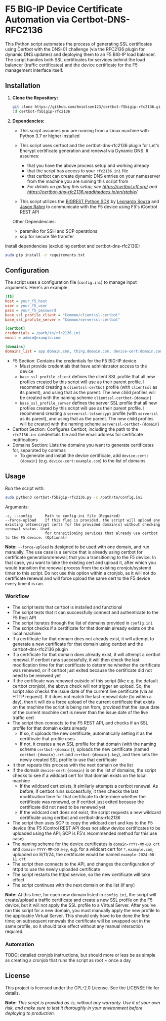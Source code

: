 # F5 BIG-IP Device Certificate Automation via Certbot-DNS-RFC2136 

This Python script automates the process of generating SSL certificates using Certbot with the DNS-01 challenge (via the RFC2136 plugin for dynamic DNS updates) and deploying them to an F5 BIG-IP load balancer. The script handles both SSL certificates for services behind the load balancer (traffic certificates) and the device certificate for the F5 management interface itself.

## Installation

1. **Clone the Repository:**

   ```bash
   git clone https://github.com/hnielsen123/certbot-f5bigip-rfc2136.git
   cd certbot-f5bigip-rfc2136
   ```

2. **Dependencies:**

    - This script assumes you are running from a Linux machine with Python 3.7 or higher installed

    - This script uses certbot and the certbot-dns-rfc2136 plugin for Let's Encrypt certificate generation and renewal via Dynamic DNS. It assumes: 
        - that you have the above process setup and working already 
        - that the script has access to your `rfc2136.ini` file 
        - that certbot can create dynamic DNS entries on your nameserver from the machine you are running this script from 
        - *For details on getting this setup, see https://certbot.eff.org/ and https://certbot-dns-rfc2136.readthedocs.io/en/stable/*

    - This script utilizes the [BIGREST Python SDK](https://github.com/f5-rahm/BIGREST/tree/master) by [Leonardo Souza](https://github.com/leonardobdes) and [Jason Rahm](https://github.com/f5-rahm) to communicate with the F5 device using F5's iControl REST API

    Other Dependencies: 
    - paramiko for SSH and SCP operations
    - scp for secure file transfer

Install dependencies (excluding certbot and certbot-dns-rfc2136):

```bash
sudo pip install -r requirements.txt
```

## Configuration

The script uses a configuration file (`config.ini`) to manage input arguments. Here's an example:

```ini
[f5]
host = your_f5_host
user = your_f5_user
pass = your_f5_password
base_ssl_profile_client = "Common/clientssl-certbot"
base_ssl_profile_server = "Common/serverssl-certbot"

[certbot]
credentials = /path/to/rfc2136.ini
email = admin@example.com

[domains]
domains_list = app.domain.com, thing.domain.com, device-cert:domain.com
```

- F5 Section: Contains the credentials for the F5 BIG-IP device 
    - Must provide credentials that have administrator access to the device 
    -  `base_ssl_profile_client` defines the client SSL profile that all new profiles created by this script will use as their parent profile. I recommend creating a `clientssl-certbot` profile (with `clientssl` as its parent), and using that as the parent. The new child profiles will be created with the naming scheme `clientssl-certbot-{domain}`  
    -  `base_ssl_profile_server` defines the server SSL profile that all new profiles created by this script will use as their parent profile. I recommend creating a `serverssl-letsencypt` profile (with `serverssl` as its parent), and using that as the parent. The new child profiles will be created with the naming scheme `serverssl-certbot-{domain}`  
- Certbot Section: Configures Certbot, including the path to the `rfc2136.ini` credentials file and the email address for certificate notifications
- Domains Section: Lists the domains you want to generate certificates for, separated by commas
    - To generate and install the device certificate, add `device-cert:{domain}` (e.g. `device-cert:example.com`) to the list of domains 

## Usage

Run the script with:

```bash
sudo python3 certbot-f5bigip-rfc2136.py -c /path/to/config.ini
```
Arguments:
```
-c, --config      Path to config.ini file (Required)
--force-upload    If this flag is provided, the script will upload any existing letsencrypt certs for the provided domain(s) without checking renewal status. Used 
                  for transitioning services that already use certbot to the F5 device. (Optional)
```
**Note:** `--force-upload` is designed to be used with one domain, and run manually. The use case is a service that is already using certbot for certificate generation/renewal, that you a transitioning to the F5 device. In that case, you want to take the existing cert and upload it, after which you would transition the renewal process from the existing cronjob/systemd timer to this script. Do not use this option within a cronjob, as it will not do certificate renewal and will force upload the same cert to the F5 device every time it is ran. 

### Workflow

- The script tests that certbot is installed and functional
- The script tests that it can successfully connect and authenticate to the F5 Rest API
- The script iterates through the list of domains provided in `config.ini`
- The script checks if a certificate for that domain already exists on the local machine
- If a certificate for that domain does not already exist, it will attempt to generate a new certificate for that domain using certbot and the certbot-dns-rfc2136 plugin
- If a certificate for that domain does already exist, it will attempt a certbot renewal. If certbot runs successfully, it will then check the last modification time for that certificate to determine whether the certificate was renewed, or if certbot just exited because the certificate did not need to be renewed yet
- If the certificate was renewed outside of this script (like e.g. the default certbot cronjob), the above check will not trigger an upload. So, the script also checks the issue date of the current live certificate (via an HTTP request). If it does not match the last renewal date (to within a day), then it will do a force upload of the current certificate that exists on the machine the script is being ran from, provided that the issue date of the current machine cert is newer than the issue date of the live traffic cert
- The script then connects to the F5 REST API, and checks if an SSL profile for that domain exists already
   - If so, it uploads the new certificate, automatically setting it as the certificate that profile uses
   - If not, it creates a new SSL profile for that domain (with the naming scheme `certbot-{domain}`), uploads the new certificate (named `certbot-{domain}.crt` and `certbot-{domain}.key`), and then sets the newly created SSL profile to use that certificate
- It then repeats this process with the next domain on the list
- If the domain `device-cert:{domain}` is on the list of domains, the script checks to see if a wildcard cert for that domain exists on the local machine
   - If the wildcard cert exists, it similarly attempts a certbot renewal. As before, if certbot runs successfully, it then checks the last modification time for that certificate to determine whether the certificate was renewed, or if certbot just exited because the certificate did not need to be renewed yet
   - If the wildcard cert does not exist, the script requests a new wildcard certificate using certbot and certbot-dns-rfc2136
- The script then uses SCP to copy the wildcard cert and key to the F5 device (the F5 iControl REST API does not allow device certificates to be uploaded using the API; SCP is F5's recommended method for this use case) 
- The naming scheme for the device certificates is `domain-YYYY-MM-DD.crt` and `domain-YYYY-MM-DD.key`, e.g. for a wildcart cert for `*.example.com`, uploaded on 8/11/24, the certificate would be named `example-2024-08-11.crt`
- The script then connects to the API, and changes the configuration of httpd to use the newly uploaded certificate
- The script restarts the httpd service, so the new certificate will take effect
- The script continues with the next domain on the list (if any)

**Note:** At this time, for each new domain listed in `config.ini`, the script will create/upload a traffic certificate and create a new SSL profile on the F5 device, but it will not apply the SSL profile to a Virtual Server. After you've ran this script for a new domain, you must manually apply the new profile to the applicable Virtual Server. This should only have to be done the first time; on subsequent renewals the certificate will be swapped out in the same profile, so it should take effect without any manual interaction required.  

### Automation

TODO: detailed cronjob instructions, but should more or less be as simple as creating a cronjob that runs the script as root ~ once a day

## License
This project is licensed under the GPL-2.0 License. See the LICENSE file for details.


**Note:** *This script is provided as-is, without any warranty. Use it at your own risk, and make sure to test it thoroughly in your environment before deploying to production.*

